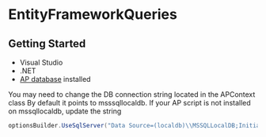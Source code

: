 # EntityFrameworkQueries

## Getting Started
- Visual Studio
- .NET
- [AP database](create_ap.sql) installed

You may need to change the DB connection string located in the APContext class
By default it points to msssqllocaldb.
If your AP script is not installed on mssqllocaldb, update the string
```csharp
optionsBuilder.UseSqlServer("Data Source=(localdb)\\MSSQLLocalDB;Initial Catalog=AP");
```

